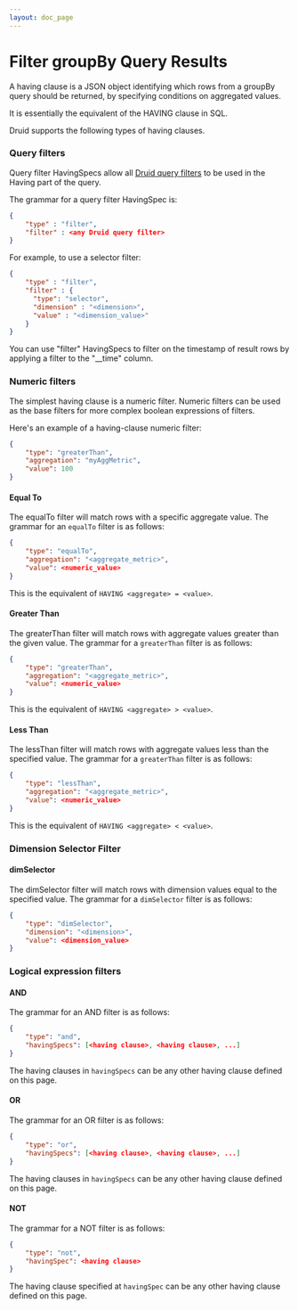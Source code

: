 ```yaml
---
layout: doc_page
---
```

# Filter groupBy Query Results
A having clause is a JSON object identifying which rows from a groupBy query should be returned, by specifying conditions on aggregated values.

It is essentially the equivalent of the HAVING clause in SQL.

Druid supports the following types of having clauses.

### Query filters

Query filter HavingSpecs allow all [Druid query filters](filters.html) to be used in the Having part of the query.

The grammar for a query filter HavingSpec is:

```json
{
    "type" : "filter",
    "filter" : <any Druid query filter>
}
```

For example, to use a selector filter:


```json
{
    "type" : "filter",
    "filter" : {
      "type": "selector",
      "dimension" : "<dimension>",
      "value" : "<dimension_value>"
    }
}
```

You can use "filter" HavingSpecs to filter on the timestamp of result rows by applying a filter to the "\_\_time"
column.

### Numeric filters

The simplest having clause is a numeric filter.
Numeric filters can be used as the base filters for more complex boolean expressions of filters.

Here's an example of a having-clause numeric filter:

```json
{
    "type": "greaterThan",
    "aggregation": "myAggMetric",
    "value": 100
}
```

#### Equal To

The equalTo filter will match rows with a specific aggregate value.
The grammar for an `equalTo` filter is as follows:

```json
{
    "type": "equalTo",
    "aggregation": "<aggregate_metric>",
    "value": <numeric_value>
}
```

This is the equivalent of `HAVING <aggregate> = <value>`.

#### Greater Than

The greaterThan filter will match rows with aggregate values greater than the given value.
The grammar for a `greaterThan` filter is as follows:

```json
{
    "type": "greaterThan",
    "aggregation": "<aggregate_metric>",
    "value": <numeric_value>
}
```

This is the equivalent of `HAVING <aggregate> > <value>`.

#### Less Than

The lessThan filter will match rows with aggregate values less than the specified value.
The grammar for a `greaterThan` filter is as follows:

```json
{
    "type": "lessThan",
    "aggregation": "<aggregate_metric>",
    "value": <numeric_value>
}
```

This is the equivalent of `HAVING <aggregate> < <value>`.



### Dimension Selector Filter

#### dimSelector

The dimSelector filter will match rows with dimension values equal to the specified value.
The grammar for a `dimSelector` filter is as follows:

```json
{
    "type": "dimSelector",
    "dimension": "<dimension>",
    "value": <dimension_value>
}
```


### Logical expression filters

#### AND

The grammar for an AND filter is as follows:

```json
{
    "type": "and",
    "havingSpecs": [<having clause>, <having clause>, ...]
}
```

The having clauses in `havingSpecs` can be any other having clause defined on this page.

#### OR

The grammar for an OR filter is as follows:

```json
{
    "type": "or",
    "havingSpecs": [<having clause>, <having clause>, ...]
}
```

The having clauses in `havingSpecs` can be any other having clause defined on this page.

#### NOT

The grammar for a NOT filter is as follows:

```json
{
    "type": "not",
    "havingSpec": <having clause>
}
```

The having clause specified at `havingSpec` can be any other having clause defined on this page.
